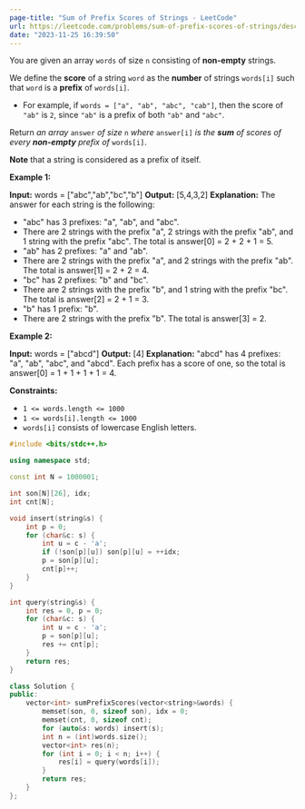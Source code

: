 ```yaml
---
page-title: "Sum of Prefix Scores of Strings - LeetCode"
url: https://leetcode.com/problems/sum-of-prefix-scores-of-strings/description/
date: "2023-11-25 16:39:50"
---
```

You are given an array `words` of size `n` consisting of **non-empty** strings.

We define the **score** of a string `word` as the **number** of strings `words[i]` such that `word` is a **prefix** of `words[i]`.

-   For example, if `words = ["a", "ab", "abc", "cab"]`, then the score of `"ab"` is `2`, since `"ab"` is a prefix of both `"ab"` and `"abc"`.

Return *an array* `answer` *of size* `n` *where* `answer[i]` *is the **sum** of scores of every **non-empty** prefix of* `words[i]`.

**Note** that a string is considered as a prefix of itself.

**Example 1:**

**Input:** words = \["abc","ab","bc","b"\]
**Output:** \[5,4,3,2\]
**Explanation:** The answer for each string is the following:
- "abc" has 3 prefixes: "a", "ab", and "abc".
- There are 2 strings with the prefix "a", 2 strings with the prefix "ab", and 1 string with the prefix "abc".
The total is answer\[0\] = 2 + 2 + 1 = 5.
- "ab" has 2 prefixes: "a" and "ab".
- There are 2 strings with the prefix "a", and 2 strings with the prefix "ab".
The total is answer\[1\] = 2 + 2 = 4.
- "bc" has 2 prefixes: "b" and "bc".
- There are 2 strings with the prefix "b", and 1 string with the prefix "bc".
The total is answer\[2\] = 2 + 1 = 3.
- "b" has 1 prefix: "b".
- There are 2 strings with the prefix "b".
The total is answer\[3\] = 2.

**Example 2:**

**Input:** words = \["abcd"\]
**Output:** \[4\]
**Explanation:**
"abcd" has 4 prefixes: "a", "ab", "abc", and "abcd".
Each prefix has a score of one, so the total is answer\[0\] = 1 + 1 + 1 + 1 = 4.

**Constraints:**

-   `1 <= words.length <= 1000`
-   `1 <= words[i].length <= 1000`
-   `words[i]` consists of lowercase English letters.


```cpp
#include <bits/stdc++.h>

using namespace std;

const int N = 1000001;

int son[N][26], idx;
int cnt[N];

void insert(string&s) {
    int p = 0;
    for (char&c: s) {
        int u = c - 'a';
        if (!son[p][u]) son[p][u] = ++idx;
        p = son[p][u];
        cnt[p]++;
    }
}

int query(string&s) {
    int res = 0, p = 0;
    for (char&c: s) {
        int u = c - 'a';
        p = son[p][u];
        res += cnt[p];
    }
    return res;
}

class Solution {
public:
    vector<int> sumPrefixScores(vector<string>&words) {
        memset(son, 0, sizeof son), idx = 0;
        memset(cnt, 0, sizeof cnt);
        for (auto&s: words) insert(s);
        int n = (int)words.size();
        vector<int> res(n);
        for (int i = 0; i < n; i++) {
            res[i] = query(words[i]);
        }
        return res;
    }
};
```
